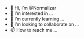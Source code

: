 - 👋 Hi, I’m @Normalizar
- 👀 I’m interested in ...
- 🌱 I’m currently learning ...
- 💞️ I’m looking to collaborate on ...
- 📫 How to reach me ...

<!---
Normalizar/Normalizar is a ✨ special ✨ repository because its `README.md` (this file) appears on your GitHub profile.
You can click the Preview link to take a look at your changes.
--->

